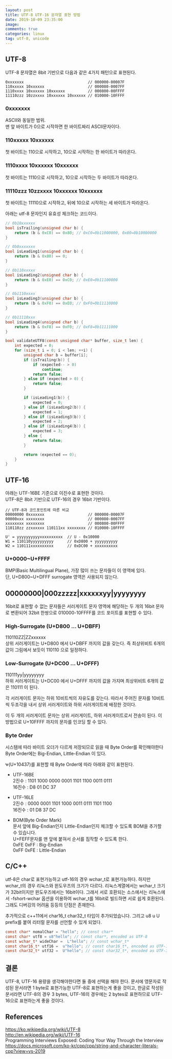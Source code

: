 ```yaml
---
layout: post
title: UTF-8 UTF-16 문자열 표현 방법
date: 2019-10-09 23:35:00
image:
comments: true
categories: linux
tag: utf-8, unicode
---
```


## UTF-8

UTF-8 문자열은 8bit 기반으로 다음과 같은 4가지 패턴으로 표현된다.

```
0xxxxxxx                            // 000000-00007F
110xxxxx 10xxxxxx                   // 000080-0007FF
1110xxxx 10xxxxxx 10xxxxxx          // 000800-00FFFF
11110zzz 10zzxxxx 10xxxxxx 10xxxxxx // 010000-10FFFF
```

### 0xxxxxxx
ASCII와 동일한 범위.  
맨 앞 바이트가 0으로 시작하면 한 바이트짜리 ASCII문자이다.

### 110xxxxx 10xxxxxx
첫 바이트는 110으로 시작하고, 10으로 시작하는 한 바이트가 따라온다.


### 1110xxxx 10xxxxxx 10xxxxxx
첫 바이트는 1110으로 시작하고, 10으로 시작하는 두 바이트가 따라온다.

### 11110zzz 10zzxxxx 10xxxxxx 10xxxxxx
첫 바이트는 11110으로 시작하고, 뒤에 10으로 시작하는 세 바이트가 따라온다.

아래는 utf-8 문자인지 유효성 체크하는 코드이다.
```c
// 0b10xxxxxx
bool isTrailing(unsigned char b) {
    return (b & 0xC0) == 0x80; // 0xC0=0b11000000, 0x80=0b10000000
}

// 0b0xxxxxxx
bool isLeading1(unsigned char b) {
    return (b & 0x80) == 0;
}

// 0b110xxxxx
bool isLeading2(unsigned char b) {
    return (b & 0xE0) == 0xC0; // 0xE0=0b11100000
}

// 0b1110xxxx
bool isLeading3(unsigned char b) {
    return (b & 0xF0) == 0xE0; // 0xF0=0b11110000
}

// 0b11110xxx
bool isLeading4(unsigned char b) {
    return (b & 0xF8) == 0xF0; // 0xF8=0b11111000
}

bool validateUTF8(const unsigned char* buffer, size_t len) {
    int expected = 0;
    for (size_t i = 0; i < len; ++i) {
        unsigned char b = buffer[i];
        if (isTrailing(b)) {
            if (expected-- > 0)
                continue;
            return false;
        } else if (expected > 0) {
            return false;
        }

        if (isLeading1(b)) {
            expected = 0;
        } else if (isLeading2(b)) {
            expected = 1;
        } else if (isLeading3(b)) {
            expected = 2;
        } else if (isLeading4(b)) {
            expected = 3;
        } else {
            return false;
        }

        return (expected == 0);
    }
}

```

## UTF-16

아래는 UTF-16BE 기준으로 이진수로 표현한 것이다.  
UTF-8은 8bit 기반으로 UTF-16의 경우 16bit 기반이다.
```
// UTF-8과 코드포인트에 따른 비교
00000000 0xxxxxxx                   // 000000-00007F
00000xxx xxxxxxxx                   // 000080-0007FF
xxxxxxxx xxxxxxxx                   // 000800-00FFFF
110110zz zzxxxxxx 110111xx xxxxxxxx // 010000-10FFFF

U' = yyyyyyyyyyxxxxxxxxxx  // U - 0x10000
W1 = 110110yyyyyyyyyy      // 0xD800 + yyyyyyyyyy
W2 = 110111xxxxxxxxxx      // 0xDC00 + xxxxxxxxxx
```

### U+0000~U+FFFF
BMP(Basic Multilingual Plane), 가장 많이 쓰는 문자들이 이 영역에 있다.  
단, U+D800~U+DFFF surrogate 영역은 사용되지 않는다.

## 00000000|000zzzzz|xxxxxxyy|yyyyyyyy
16bit로 표현할 수 없는 문자들은 서러게이트 문자 영역에 해당하는 두 개의 16bit 문자로 변환되어 32bit 한쌍으로 010000-10FFFF를 코드 포이트를 표현할 수 있다.

### High-Surrogate (U+D800 ... U+DBFF)
110110ZZ|ZZxxxxxx  
상위 서러게이트는 U+D800 에서 U+DBFF 까지의 값을 갖는다. 즉 최상위비트 6개의 값이 그림에서 보듯이 110110 으로 일정하다.

### Low-Surrogate (U+DC00 ... U+DFFF)
110111yy|yyyyyyyy  
하위 서러게이트는 U+DC00 에서 U+DFFF 까지의 값을 가지며 최상위비트 6개의 값은 110111 이 된다.

각 서러게이트 문자는 하위 10비트씩의 자유도를 갖는다. 따라서 주어진 문자를 10비트씩 두조각을 내서 상위 서러게이트와 하위 서러게이트에 배정한 것이다.

이 두 개의 서러게이트 문자는 상위 서러게이트, 하위 서러게이트로서 전송이 된다. 이 방법으로 U+10FFFF 까지의 문자를 인코딩 할 수 있다.

### Byte Order
시스템에 따라 바이트 오더가 다르게 저장되므로 읽을 때 Byte Order를 확인해야한다 Byte Order에는 Big-Endian, Little-Endian 이 있다.

𐐷(U+10437)를 표현할 때 Byte Order에 따라 아래와 같이 표현된다.

* UTF-16BE  
2진수 : 1101 1000 0000 0001 1101 1100 0011 0111  
16진수 : D8 01 DC 37  

* UTF-16LE  
2진수 : 0000 0001 1101 1000 0011 0111 1101 1100  
16진수 : 01 D8 37 DC  

* BOM(Byte Order Mark)  
문서 앞에 Big-Endian인지 Little-Endian인지 체크할 수 있도록 BOM을 추가할 수 있습니다.  
U+FEFF문자를 맨 앞에 붙혀서 순서를 짐작할 수 있도록 한다.  
0xFE 0xFF : Big-Endian  
0xFF 0xFE : Little-Endian

## C/C++
utf-8은 char로 표현가능하고 utf-16의 경우 wchar_t로 표현가능하다. 하지만 wchar_t의 경우 리눅스와 윈도우즈의 크기가 다르다. 리눅스계열에서는 wchar_t 크기가 32bit이지만 윈도우즈에서는 16bit이다. 그래서 서로 호환되는 소스에서는 리눅스에서 -fshort-wchar 옵션을 이용하여 wchar_t를 16bit로 빌드하면 서로 쉽게 호환된다. 그래도 디버깅의 어려움 등등의 단점은 존재한다.  

추가적으로 c++11에서 char16_t char32_t 타입이 추가되었습니다.
그리고 u8 u U prefix를 붙여 리터럴 문자를 선언할 수 있게 되었다.
```c
const char* nomalChar = "hello"; // const char*
const char* utf8 = u8"hello"; // const char*, encoded as UTF-8
const wchar_t* wideChar =  L"hello"; // const wchar_t*
const char16_t* utf16 =  u"hello"; // const char16_t*, encoded as UTF-16
const char32_t* utf32 =  U"hello"; // const char32_t*, encoded as UTF-32
```

## 결론
UTF-8, UTF-16 용량을 생각해야한다면 둘 중에 선택을 해야 한다. 문서에 영문자로 작성된 문서라면 1 byte로 표현가능한 UTF-8로 표현하는게 좋을 것이고, 한글로 작성된 문서라면 UTF-8의 경우 3 bytes, UTF-16의 경우에는 2 bytes로 표현하므로 UTF-16으로 표현하는게 좋을 것이다.

## References
https://ko.wikipedia.org/wiki/UTF-8  
http://en.wikipedia.org/wiki/UTF-16  
Programming Interviews Exposed: Coding Your Way Through the Interview  
https://docs.microsoft.com/ko-kr/cpp/cpp/string-and-character-literals-cpp?view=vs-2019  

